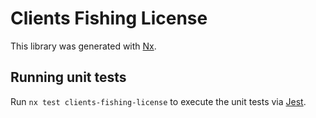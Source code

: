 # Clients Fishing License

This library was generated with [Nx](https://nx.dev).

## Running unit tests

Run `nx test clients-fishing-license` to execute the unit tests via [Jest](https://jestjs.io).
